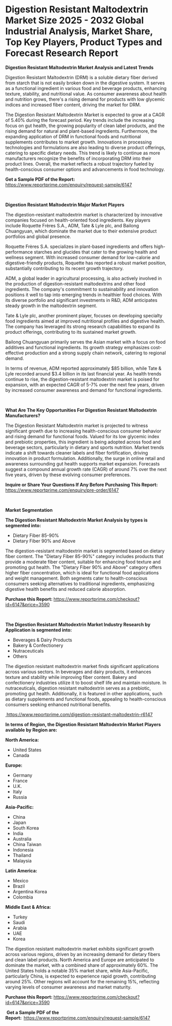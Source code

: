 <p><h1>Digestion Resistant Maltodextrin Market Size 2025 - 2032 Global Industrial Analysis, Market Share, Top Key Players, Product Types and Forecast Research Report</h1></p><p><strong>Digestion Resistant Maltodextrin Market Analysis and Latest Trends</strong></p>
<p><p>Digestion Resistant Maltodextrin (DRM) is a soluble dietary fiber derived from starch that is not easily broken down in the digestive system. It serves as a functional ingredient in various food and beverage products, enhancing texture, stability, and nutritional value. As consumer awareness about health and nutrition grows, there's a rising demand for products with low glycemic indices and increased fiber content, driving the market for DRM.</p><p>The Digestion Resistant Maltodextrin Market is expected to grow at a CAGR of 5.40% during the forecast period. Key trends include the increasing focus on gut health, the growing popularity of clean label products, and the rising demand for natural and plant-based ingredients. Furthermore, the expanding application of DRM in functional foods and nutritional supplements contributes to market growth. Innovations in processing technologies and formulations are also leading to diverse product offerings, catering to specific dietary needs. This trend is likely to continue as more manufacturers recognize the benefits of incorporating DRM into their product lines. Overall, the market reflects a robust trajectory fueled by health-conscious consumer options and advancements in food technology.</p></p>
<p><strong>Get a Sample PDF of the Report:&nbsp;</strong> <a href="https://www.reportprime.com/enquiry/request-sample/6147?utm_campaign=4520&utm_medium=2&utm_source=Github&utm_content=ia&utm_term=14052025&utm_id=digestion-resistant-maltodextrin">https://www.reportprime.com/enquiry/request-sample/6147</a></p>
<p>&nbsp;</p>
<p><strong>Digestion Resistant Maltodextrin Major Market Players</strong></p>
<p><p>The digestion-resistant maltodextrin market is characterized by innovative companies focused on health-oriented food ingredients. Key players include Roquette Frères S.A., ADM, Tate & Lyle plc, and Bailong Chuangyuan, which dominate the market due to their extensive product portfolios and global presence.</p><p>Roquette Frères S.A. specializes in plant-based ingredients and offers high-performance starches and glucides that cater to the growing health and wellness segment. With increased consumer demand for low-calorie and digestive-friendly products, Roquette has reported a robust market position, substantially contributing to its recent growth trajectory.</p><p>ADM, a global leader in agricultural processing, is also actively involved in the production of digestion-resistant maltodextrins and other food ingredients. The company's commitment to sustainability and innovation positions it well to tap into emerging trends in healthier food choices. With its diverse portfolio and significant investments in R&D, ADM anticipates steady growth in the maltodextrin segment.</p><p>Tate & Lyle plc, another prominent player, focuses on developing specialty food ingredients aimed at improved nutritional profiles and digestive health. The company has leveraged its strong research capabilities to expand its product offerings, contributing to its sustained market growth.</p><p>Bailong Chuangyuan primarily serves the Asian market with a focus on food additives and functional ingredients. Its growth strategy emphasizes cost-effective production and a strong supply chain network, catering to regional demand.</p><p>In terms of revenue, ADM reported approximately $85 billion, while Tate & Lyle recorded around $3.4 billion in its last financial year. As health trends continue to rise, the digestion-resistant maltodextrin market is poised for expansion, with an expected CAGR of 5-7% over the next few years, driven by increased consumer awareness and demand for functional ingredients.</p></p>
<p>&nbsp;</p>
<p><strong>What Are The Key Opportunities For Digestion Resistant Maltodextrin Manufacturers?</strong></p>
<p><p>The Digestion Resistant Maltodextrin market is projected to witness significant growth due to increasing health-conscious consumer behavior and rising demand for functional foods. Valued for its low glycemic index and prebiotic properties, this ingredient is being adopted across food and beverage sectors, particularly in dietary and sports nutrition. Market trends indicate a shift towards cleaner labels and fiber fortification, driving innovation in product formulation. Additionally, the surge in online retail and awareness surrounding gut health supports market expansion. Forecasts suggest a compound annual growth rate (CAGR) of around 7% over the next five years, driven by these evolving consumer preferences.</p></p>
<p><strong>Inquire or Share Your Questions If Any Before Purchasing This Report:</strong> <a href="https://www.reportprime.com/enquiry/pre-order/6147?utm_campaign=4520&utm_medium=2&utm_source=Github&utm_content=ia&utm_term=14052025&utm_id=digestion-resistant-maltodextrin">https://www.reportprime.com/enquiry/pre-order/6147</a></p>
<p>&nbsp;</p>
<p><strong>Market Segmentation</strong></p>
<p><strong>The Digestion Resistant Maltodextrin Market Analysis by types is segmented into:</strong></p>
<p><ul><li>Dietary Fiber 85-90%</li><li>Dietary Fiber 90% and Above</li></ul></p>
<p><p>The digestion-resistant maltodextrin market is segmented based on dietary fiber content. The "Dietary Fiber 85-90%" category includes products that provide a moderate fiber content, suitable for enhancing food texture and promoting gut health. The "Dietary Fiber 90% and Above" category offers higher fiber concentration, which is ideal for functional food applications and weight management. Both segments cater to health-conscious consumers seeking alternatives to traditional ingredients, emphasizing digestive health benefits and reduced calorie absorption.</p></p>
<p><strong>Purchase this Report:&nbsp;</strong><a href="https://www.reportprime.com/checkout?id=6147&price=3590&utm_campaign=4520&utm_medium=2&utm_source=Github&utm_content=ia&utm_term=14052025&utm_id=digestion-resistant-maltodextrin">https://www.reportprime.com/checkout?id=6147&price=3590</a></p>
<p>&nbsp;</p>
<p><strong>The Digestion Resistant Maltodextrin Market Industry Research by Application is segmented into:</strong></p>
<p><ul><li>Beverages & Dairy Products</li><li>Bakery & Confectionery</li><li>Nutraceuticals</li><li>Others</li></ul></p>
<p><p>The digestion resistant maltodextrin market finds significant applications across various sectors. In beverages and dairy products, it enhances texture and stability while improving fiber content. Bakery and confectionery industries utilize it to boost shelf life and maintain moisture. In nutraceuticals, digestion resistant maltodextrin serves as a prebiotic, promoting gut health. Additionally, it is featured in other applications, such as dietary supplements and functional foods, appealing to health-conscious consumers seeking enhanced nutritional benefits.</p></p>
<p><a href="https://www.reportprime.com/digestion-resistant-maltodextrin-r6147?utm_campaign=4520&utm_medium=2&utm_source=Github&utm_content=ia&utm_term=14052025&utm_id=digestion-resistant-maltodextrin">&nbsp;https://www.reportprime.com/digestion-resistant-maltodextrin-r6147</a></p>
<p><strong>In terms of Region, the Digestion Resistant Maltodextrin Market Players available by Region are:</strong></p>
<p>
    <p> <strong> North America: </strong>
        <ul>
            <li>United States</li>
            <li>Canada</li>
        </ul>
        </p> 
    <p> <strong> Europe: </strong>
        <ul>
            <li>Germany</li>
            <li>France</li>
            <li>U.K.</li>
            <li>Italy</li>
            <li>Russia</li>
        </ul>
        </p> 
    <p> <strong> Asia-Pacific: </strong>
        <ul>
            <li>China</li>
            <li>Japan</li>
            <li>South Korea</li>
            <li>India</li>
            <li>Australia</li>
            <li>China Taiwan</li>
            <li>Indonesia</li>
            <li>Thailand</li>
            <li>Malaysia</li>
        </ul>
        </p> 
    <p> <strong> Latin America: </strong>
        <ul>
            <li>Mexico</li>
            <li>Brazil</li>
            <li>Argentina Korea</li>
            <li>Colombia</li>
        </ul>
        </p> 
    <p> <strong> Middle East & Africa: </strong>
        <ul>
            <li>Turkey</li>
            <li>Saudi</li>
            <li>Arabia</li>
            <li>UAE</li>
            <li>Korea</li>
        </ul>
    </p>
    </p>
<p><p>The digestion resistant maltodextrin market exhibits significant growth across various regions, driven by an increasing demand for dietary fibers and clean label products. North America and Europe are anticipated to dominate the market, with a combined share of approximately 60%. The United States holds a notable 35% market share, while Asia-Pacific, particularly China, is expected to experience rapid growth, contributing around 25%. Other regions will account for the remaining 15%, reflecting varying levels of consumer awareness and market maturity.</p></p>
<p><strong>Purchase this Report: </strong><a href="https://www.reportprime.com/checkout?id=6147&price=3590&utm_campaign=4520&utm_medium=2&utm_source=Github&utm_content=ia&utm_term=14052025&utm_id=digestion-resistant-maltodextrin">https://www.reportprime.com/checkout?id=6147&price=3590</a></p>
<p>&nbsp;<strong>Get a Sample PDF of the Report:&nbsp;&nbsp;</strong><a href="https://www.reportprime.com/enquiry/request-sample/6147?utm_campaign=4520&utm_medium=2&utm_source=Github&utm_content=ia&utm_term=14052025&utm_id=digestion-resistant-maltodextrin">https://www.reportprime.com/enquiry/request-sample/6147</a></p>
<p><strong></strong></p>
<p><p></p><p></p><p></p></p>